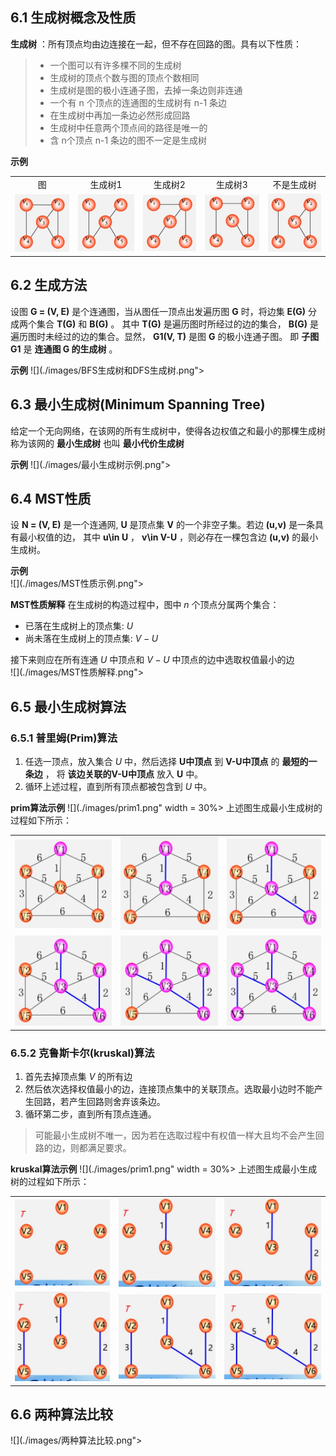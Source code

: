 ## 6.1 生成树概念及性质
**生成树** ：所有顶点均由边连接在一起，但不存在回路的图。具有以下性质：  
>- 一个图可以有许多棵不同的生成树  
>- 生成树的顶点个数与图的顶点个数相同  
>- 生成树是图的极小连通子图，去掉一条边则非连通  
>- 一个有 n 个顶点的连通图的生成树有 n-1 条边  
>- 在生成树中再加一条边必然形成回路
>- 生成树中任意两个顶点间的路径是唯一的
>- 含 n个顶点 n-1 条边的图不一定是生成树

**示例**
<table border="0" margin-left: auto margin-right: auto>
  <tr>
      <td style="text-align: center;">图</td>
      <td style="text-align: center;">生成树1</td>
      <td style="text-align: center;">生成树2</td>
      <td style="text-align: center;">生成树3</td>
      <td style="text-align: center;">不是生成树</td>
  </tr>
  <tr>
     <td><img src="./images/图.png"> </img></td>
     <td><img src="./images/生成树1.png"> </img></td>
     <td><img src="./images/生成树2.png"> </img></td>
     <td><img src="./images/生成树3.png"> </img></td>
     <td><img src="./images/不是生成树.png"> </img></td>
  </tr>
</table>

## 6.2 生成方法
设图 **G = (V, E)** 是个连通图，当从图任一顶点出发遍历图 **G** 时，将边集 **E(G)** 分成两个集合 **T(G)** 和 **B(G)** 。
其中 **T(G)** 是遍历图时所经过的边的集合， **B(G)** 是遍历图时未经过的边的集合。显然， **G1(V, T)** 是图 **G** 的极小连通子图。
即 **子图 G1** 是 **连通图 G 的生成树** 。

**示例**
![](./images/BFS生成树和DFS生成树.png"></div>

## 6.3 最小生成树(Minimum Spanning Tree)
给定一个无向网络，在该网的所有生成树中，使得各边权值之和最小的那棵生成树称为该网的 **最小生成树** 也叫 **最小代价生成树** 

**示例**
![](./images/最小生成树示例.png"></div>

## 6.4 MST性质
设 **N = (V, E)** 是一个连通网, **U** 是顶点集 **V** 的一个非空子集。若边 **(u,v)** 是一条具有最小权值的边，
其中 **u\in U** ， **v\in V-U** ，则必存在一棵包含边 **(u,v)** 的最小生成树。  

**示例**  
![](./images/MST性质示例.png"></div>

**MST性质解释**
在生成树的构造过程中，图中 $n$ 个顶点分属两个集合：  
- 已落在生成树上的顶点集:  $U$   
- 尚未落在生成树上的顶点集: $V-U$  

接下来则应在所有连通 $U$ 中顶点和 $V-U$ 中顶点的边中选取权值最小的边  
![](./images/MST性质解释.png"></div>

## 6.5 最小生成树算法
### 6.5.1 普里姆(Prim)算法
1. 任选一顶点，放入集合 $U$ 中，然后选择 **U中顶点** 到 **V-U中顶点** 的 **最短的一条边** ，
将 **该边关联的V-U中顶点** 放入 **U** 中。  
2. 循环上述过程，直到所有顶点都被包含到 $U$ 中。  

**prim算法示例**
![](./images/prim1.png" width = 30%></div>
上述图生成最小生成树的过程如下所示：
<table border="0" margin-left: auto margin-right: auto>
  <tr>
     <td><img src="./images/prim2.png"> </img></td>
     <td><img src="./images/prim3.png"> </img></td>
     <td><img src="./images/prim4.png"> </img></td>
  </tr>
  <tr>
     <td><img src="./images/prim5.png"> </img></td>
     <td><img src="./images/prim6.png"> </img></td>
     <td><img src="./images/prim7.png"> </img></td>
  </tr>
</table>

### 6.5.2 克鲁斯卡尔(kruskal)算法
1. 首先去掉顶点集 $V$ 的所有边
2. 然后依次选择权值最小的边，连接顶点集中的关联顶点。选取最小边时不能产生回路，若产生回路则舍弃该条边。
3. 循环第二步，直到所有顶点连通。

>可能最小生成树不唯一，因为若在选取过程中有权值一样大且均不会产生回路的边，则都满足要求。

**kruskal算法示例**
![](./images/prim1.png" width = 30%></div>
上述图生成最小生成树的过程如下所示：
<table border="0" margin-left: auto margin-right: auto>
  <tr>
     <td><img src="./images/kruskal1.png"> </img></td>
     <td><img src="./images/kruskal2.png"> </img></td>
     <td><img src="./images/kruskal3.png"> </img></td>
  </tr>
  <tr>
     <td><img src="./images/kruskal4.png"> </img></td>
     <td><img src="./images/kruskal5.png"> </img></td>
     <td><img src="./images/kruskal6.png"> </img></td>
  </tr>
</table>

## 6.6 两种算法比较  
![](./images/两种算法比较.png"></div>
